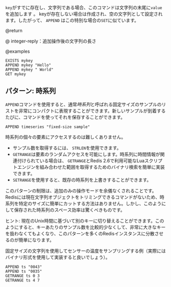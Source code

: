 `key`がすでに存在し、文字列である場合、このコマンドは文字列の末尾に`value`を追加します 。 keyが存在しない場合は作成され、空の文字列として設定されます。したがって、 `APPEND` はこの特別な場合の`SET`に似ています。

@return

@ integer-reply：追加操作後の文字列の長さ

@examples

```cli
EXISTS mykey
APPEND mykey "Hello"
APPEND mykey " World"
GET mykey
```

## パターン: 時系列

`APPEND`コマンドを使用すると、通常*時系列*と呼ばれる固定サイズのサンプルのリストを非常にコンパクトに表現することができます。新しいサンプルが到着するたびに、コマンドを使ってそれを保存することができます。

```
APPEND timeseries "fixed-size sample"
```

時系列の個々の要素にアクセスするのは難しくありません。

- サンプル数を取得するには、 `STRLEN`を使用できます。
- `GETRANGE`は要素のランダムアクセスを可能にします。時系列に時間情報が関連付けられている場合は、 `GETRANGE`とRedis 2.6で利用可能なLuaスクリプトエンジンを組み合わせた範囲を取得するためのバイナリ検索を簡単に実装できます。
- `SETRANGE`を使用すると、既存の時系列を上書きすることができます。

このパターンの制限は、追加のみの操作モードを余儀なくされることです。Redisには現在文字列オブジェクトをトリミングできるコマンドがないため、時系列を特定のサイズに簡単にカットする方法はありません。しかし、このようにして保存された時系列のスペース効率は驚くべきものです。

ヒント: 現在のUnix時間に基づいて別のキーに切り替えることができます。このようにすると、キーあたりのサンプル数を比較的少なくして、非常に大きなキーを扱わなくてもよくなり、このパターンを多くのRedisインスタンスに分散させるのが簡単になります。

固定サイズの文字列を使用してセンサーの温度をサンプリングする例（実際にはバイナリ形式を使用して実装すると良いでしょう）。

```cli
APPEND ts "0043"
APPEND ts "0035"
GETRANGE ts 0 3
GETRANGE ts 4 7
```
